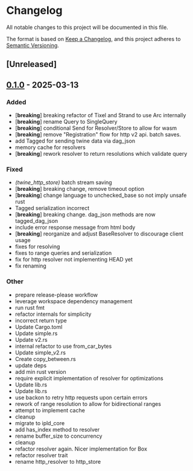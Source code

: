 # Changelog

All notable changes to this project will be documented in this file.

The format is based on [Keep a Changelog](https://keepachangelog.com/en/1.0.0/),
and this project adheres to [Semantic Versioning](https://semver.org/spec/v2.0.0.html).

## [Unreleased]

## [0.1.0](https://github.com/twine-protocol/twine-rs/releases/tag/twine_http_store-v0.1.0) - 2025-03-13

### Added

- [**breaking**] breaking refactor of Tixel and Strand to use Arc internally
- [**breaking**] rename Query to SingleQuery
- [**breaking**] conditional Send for Resolver/Store to allow for wasm
- [**breaking**] remove "Registration" flow for http v2 api. batch saves.
- add Tagged for sending twine data via dag_json
- memory cache for resolvers
- [**breaking**] rework resolver to return resolutions which validate query

### Fixed

- *(twine_http_store)* batch stream saving
- [**breaking**] breaking change, remove timeout option
- [**breaking**] change language to unchecked_base so not imply unsafe rust
- Tagged<AnyTwine> serialization incorrect
- [**breaking**] breaking change. dag_json methods are now tagged_dag_json
- include error response message from html body
- [**breaking**] reorganize and adjust BaseResolver to discourage client usage
- fixes for resolving
- fixes to range queries and serialization
- fix for http resolver not implementing HEAD yet
- fix renaming

### Other

- prepare release-please workflow
- leverage workspace dependency management
- run rust fmt
- refactor internals for simplicity
- incorrect return type
- Update Cargo.toml
- Update simple.rs
- Update v2.rs
- internal refactor to use from_car_bytes
- Update simple_v2.rs
- Create copy_between.rs
- update deps
- add min rust version
- require explicit implementation of resolver for optimizations
- Update lib.rs
- Update lib.rs
- use backon to retry http requests upon certain errors
- rework of range resolution to allow for bidirectional ranges
- attempt to implement cache
- cleanup
- migrate to ipld_core
- add has_index method to resolver
- rename buffer_size to concurrency
- cleanup
- refactor resolver again. Nicer implementation for Box<dyn BaseResolver>
- refactor resolver trait
- rename http_resolver to http_store
